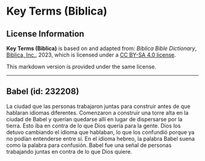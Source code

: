 # Key Terms (Biblica)

## License Information

**Key Terms (Biblica)** is based on and adapted from: _Biblica Bible Dictionary_, [Biblica, Inc.](https://www.biblica.com/), 2023, which is licensed under a [CC BY-SA 4.0 license](https://creativecommons.org/licenses/by-sa/4.0/legalcode.en).

This markdown version is provided under the same license.



--------------------------------

## Babel (id: 232208)

La ciudad que las personas trabajaron juntas para construir antes de que hablaran idiomas diferentes. Comenzaron a construir una torre alta en la ciudad de Babel y querían quedarse allí en lugar de dispersarse por la tierra. Esto iba en contra de lo que Dios quería para la gente. Dios los detuvo cambiando el idioma que hablaban, lo que los confundió porque ya no podían entenderse entre sí. En el idioma hebreo, la palabra Babel suena como la palabra para confusión. Babel fue una señal de personas trabajando juntas en contra de lo que Dios quiere.


